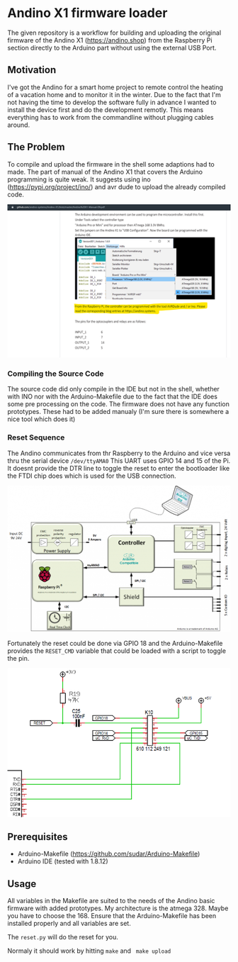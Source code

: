# Andino X1 firmware loader
The given repository is a workflow for building and uploading the original firmware of the Andino X1 (https://andino.shop) from the Raspberry Pi section directly to the Arduino part without using the external USB Port.


## Motivation
I've got the Andino for a smart home project to remote control the heating of a vacation home and to monitor it in the winter. Due to the fact that I'm not having the time to develop the software fully in advance I wanted to install the device first and
do the development remotly. This means everything has to work from the commandline without plugging cables around.

## The Problem
To compile and upload the firmware in the shell some adaptions had to made. 
The part of manual of the Andino X1 that covers the Arduino programming is quite weak. It suggests using ino (https://pypi.org/project/ino/) and avr dude to upload the already compiled code.

![Image of Manual screenshot](https://github.com/ewenzlaff/AndinoX1_firmware_loader/blob/master/Andino_Manual_Screenshot.png)
### Compiling the Source Code
The source code did only compile in the IDE but not in the shell, whether with INO nor with the Arduino-Makefile due to the fact that the IDE does some pre processing on the code. The firmware does not have any function prototypes. These had to
be added manualy (I'm sure there is somewhere a nice tool which does it)
### Reset Sequence

The Andino communicates from thr Raspberry to the Arduino and vice versa thru the serial device ```/dev/ttyAMA0```
This UART uses GPIO 14 and 15 of the Pi. It doesnt provide the DTR line to toggle the reset to enter the bootloader like the FTDI chip does which is used for the USB connection.

![Image of Manual screenshot](https://github.com/andino-systems/Andino-X1/blob/master/doc/img/Andino-X1-Block-schema-1024x671.png)

Fortunately the reset could be done via GPIO 18 and the Arduino-Makefile provides the  ``` RESET_CMD ``` variable that could be loaded with a script to toggle the pin.



![Image of Manual screenshot](https://github.com/ewenzlaff/AndinoX1_firmware_loader/blob/master/Andino_BaseBord_screenshot.png)




## Prerequisites
- Arduino-Makefile (https://github.com/sudar/Arduino-Makefile)
- Arduino IDE (tested with 1.8.12)

## Usage
All variables in the Makefile are suited to the needs of the Andino basic firmware with added prototypes. My architecture is the atmega 328. Maybe you have to choose the 168. Ensure that the Arduino-Makefile has been installed properly and all variables are set.

The ```reset.py``` will do the reset for you.

Normaly it should work by hitting ``` make ``` and ``` make upload```

